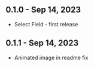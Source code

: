 ## 0.1.0 - Sep 14, 2023

- Select Field - first release

## 0.1.1 - Sep 14, 2023

- Animated image in readme fix
